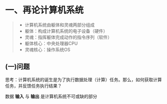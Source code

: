 # 一、再论计算机系统

>* 计算机系统由躯体和灵魂两部分组成
>* 躯体：构成计算机系统的电子设备（硬件）
>* 灵魂：指挥躯体完成动作的指令序列（软件）
>* 躯体核心：中央处理器CPU
>* 灵魂核心：操作系统OS

## 	(一)问题

思考：计算机系统的诞生是为了执行数据处理（计算）任务。那么，如何获取计算任务，并反馈任务执行结果？

数据 **输入** 与 **输出** 是计算机系统不可或缺的部分
